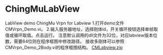 # ChingMuLabView
LabView demo
ChingMu Vrpn for Labview
1.打开demo文件CMVrpn_Demo.vi。
2.输入服务器地址，选择刚体id，开关循环按钮选择单帧取值或循环取值。点击运行。
注意默认调用的dll文件为32位，对应labview版本位数，需要64位则在程序框图中修改路径。
接收多刚体可以参照CMVrpn_Demo_2Body.vi的程序框图结构。
[CMLabview.zip](https://github.com/ChingMuVisionTech/ChingMuLabView/files/13457928/CMLabview.zip)
